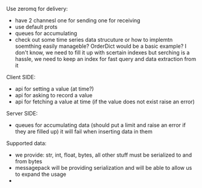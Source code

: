 Use zeromq for delivery:

- have 2 channesl one for sending one for receiving
- use default prots
- queues for accumulating
- check out some time series data strucuture or how to implemtn soemthing easily manageble? OrderDict would be a basic example? I don't know, we need to fill it up with scertain indexes but serching is a hassle, we need to keep an index for fast query and data extraction from it

Client SIDE:
- api for setting a value (at time?)
- api for asking to record a value
- api for fetching a value at time (if the value does not exist raise an error)

Server SIDE:
- queues for accumulating data (should put a limit and raise an error if they are filled up) it will fail when inserting data in them

Supported data:
- we provide: str, int, float, bytes, all other stuff must be serialized to and from bytes
- messagepack will be providing serialization and will be able to allow us to expand the usage
-

